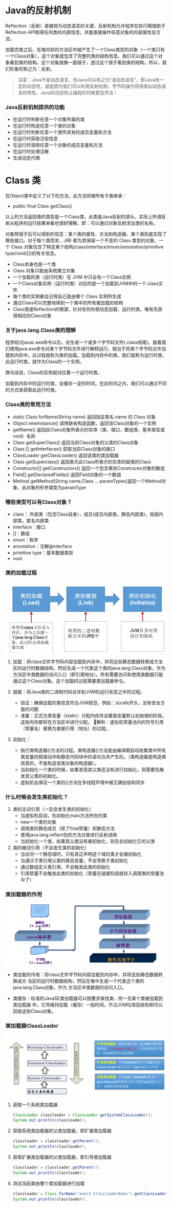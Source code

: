 # Java的反射机制

Reflection（反射）是被视为动态语言的关键，反射机制允许程序在执行期借助于Reflection API取得任何类的内部信息，并能直接操作任意对象的内部属性及方法。

加载完类之后，在堆内存的方法区中就产生了一个Class类型的对象（一个类只有一个Class对象），这个对象就包含了完整的类的结构信息。我们可以通过这个对象看到类的结构。这个对象就像一面镜子，透过这个镜子看到类的结构，所以，我们形象的称之为：反射。

>注意：Java不是动态语言，但Java可以称之为“准动态语言”，即Java有一定的动态性，就是因为我们可以利用反射机制、字节码操作获得类似动态语言的特性。Java的动态性让编程的时候更加灵活！

### Java反射机制提供的功能
- 在运行时判断任意一个对象所属的类
- 在运行时构造任意一个类的对象
- 在运行时判断任意一个类所具有的成员变量和方法
- 在运行时获取泛型信息
- 在运行时调用任意一个对象的成员变量和方法
- 在运行时处理注解
- 生成动态代理

# Class 类
在Object类中定义了以下的方法，此方法将被所有子类继承：
- public final Class getClass()

以上的方法返回值的类型是一个Class类，此类是Java反射的源头，实际上所谓反射从程序的运行结果来看也很好理解，即：可以通过对象反射求出类的名称。

对象照镜子后可以得到的信息：某个类的属性、方法和构造器、某个类到底实现了哪些接口。对于每个类而言，JRE 都为其保留一个不变的 Class 类型的对象。一个 Class 对象包含了特定某个结构(class/interface/enum/annotation/primitive type/void/[])的有关信息。 

- Class本身也是一个类
- Class 对象只能由系统建立对象
- 一个加载的类（运行时类）在 JVM 中只会有一个Class实例
- 一个Class对象实例（运行时类）对应的是一个加载到JVM中的一个.class文件
- 每个类的实例都会记得自己是由哪个 Class 实例所生成
- 通过Class可以完整地得到一个类中的所有被加载的结构
- Class类是Reflection的根源，针对任何你想动态加载、运行的类，唯有先获得相应的Class对象

### 关于java.lang.Class类的理解
程序经过javac.exe命令以后，会生成一个或多个字节码文件(.class结尾)。接着我们使用java.exe命令对某个字节码文件进行解释运行。相当于将某个字节码文件加载到内存中。此过程就称为类的加载。加载到内存中的类，我们就称为运行时类，此运行时类，就作为Class的一个实例。
    
换句话说，Class的实例就对应着一个运行时类。

加载到内存中的运行时类，会缓存一定的时间。在此时间之内，我们可以通过不同的方式来获取此运行时类。
### Class类的常用方法
- static Class forName(String name) 返回指定类名 name 的 Class 对象
- Object newInstance() 调用缺省构造函数，返回该Class对象的一个实例
- getName() 返回此Class对象所表示的实体（类、接口、数组类、基本类型或void）名称
- Class getSuperClass() 返回当前Class对象的父类的Class对象
- Class [] getInterfaces() 获取当前Class对象的接口
- ClassLoader getClassLoader() 返回该类的类加载器
- Class getSuperclass() 返回表示此Class所表示的实体的超类的Class
- Constructor[] getConstructors() 返回一个包含某些Constructor对象的数组
- Field[] getDeclaredFields() 返回Field对象的一个数组
- Method getMethod(String name,Class … paramTypes)返回一个Method对象，此对象的形参类型为paramType

### 哪些类型可以有Class对象？
- class： 外部类（包含Class自身），成员(成员内部类，静态内部类)，局部内部类，匿名内部类
- interface：接口
- []：数组
- enum：枚举
- annotation：注解@interface
- primitive type：基本数据类型
- void

### 类的加载过程

![ ](./截图/类的加载过程1.png)

1. 加载：将class文件字节码内容加载到内存中，并将这些静态数据转换成方法区的运行时数据结构，然后生成一个代表这个类的java.lang.Class对象，作为方法区中类数据的访问入口（即引用地址）。所有需要访问和使用类数据只能通过这个Class对象。这个加载的过程需要类加载器参与。 

2. 链接：将Java类的二进制代码合并到JVM的运行状态之中的过程。
    - 验证：确保加载的类信息符合JVM规范，例如：以cafe开头，没有安全方面的问题
    - 准备：正式为类变量（static）分配内存并设置类变量默认初始值的阶段，这些内存都将在方法区中进行分配。 解析：虚拟机常量池内的符号引用（常量名）替换为直接引用（地址）的过程。 

3. 初始化：
    - 执行类构造器<clinit>()方法的过程。类构造器<clinit>()方法是由编译期自动收集类中所有类变量的赋值动作和静态代码块中的语句合并产生的。（类构造器是构造类信息的，不是构造该类对象的构造器）。 
    - 当初始化一个类的时候，如果发现其父类还没有进行初始化，则需要先触发其父类的初始化。 
    - 虚拟机会保证一个类的<clinit>()方法在多线程环境中被正确加锁和同步
    
### 什么时候会发生类初始化？    
1. 类的主动引用（一定会发生类的初始化） 
    - 当虚拟机启动，先初始化main方法所在的类 
    - new一个类的对象
    - 调用类的静态成员（除了final常量）和静态方法
    - 使用java.lang.reflect包的方法对类进行反射调用
    - 当初始化一个类，如果其父类没有被初始化，则先会初始化它的父类
2. 类的被动引用（不会发生类的初始化） 
    - 当访问一个静态域时，只有真正声明这个域的类才会被初始化
    - 当通过子类引用父类的静态变量，不会导致子类初始化
    - 通过数组定义类引用，不会触发此类的初始化
    - 引用常量不会触发此类的初始化（常量在链接阶段就存入调用类的常量池中了）
    
### 类加载器的作用
![ ](./截图/类的加载过程2.png)
- 类加载的作用：将class文件字节码内容加载到内存中，并将这些静态数据转换成方
法区的运行时数据结构，然后在堆中生成一个代表这个类的java.lang.Class对象，作为
方法区中类数据的访问入口。

- 类缓存：标准的JavaSE类加载器可以按要求查找类，但一旦某个类被加载到类加载器
中，它将维持加载（缓存）一段时间。不过JVM垃圾回收机制可以回收这些Class对象。
  
### 类加载器ClassLoader  

![ ](./截图/ClassLoader.png)

1. 获取一个系统类加载器
    ```java
    ClassLoader classloader = ClassLoader.getSystemClassLoader();
    System.out.println(classloader);
    ```

2. 获取系统类加载器的父类加载器，即扩展类加载器

    ```java
    classloader = classloader.getParent();
    System.out.println(classloader);
    ```

3. 获取扩展类加载器的父类加载器，即引导类加载器
    ```java
    classloader = classloader.getParent();
    System.out.println(classloader);
    ```

4. 测试当前类由哪个类加载器进行加载
    ```java
    classloader = Class.forName("exer2.ClassloaderDemo").getClassLoader();
    System.out.println(classloader);
    ```



